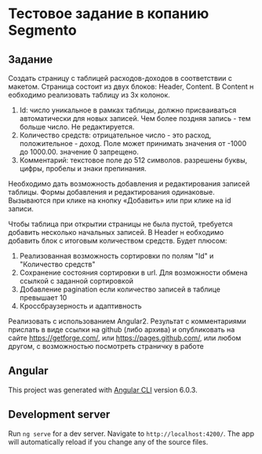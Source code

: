 # Тестовое задание в копанию Segmento

## Задание

Создать страницу с таблицей расходов-доходов в соответствии с макетом.
Страница состоит из двух блоков:
Header, Content.
В Content н еобходимо реализовать таблицу из 3х колонок.
1. Id: число уникальное в рамках таблицы, должно присваиваться автоматически для
новых записей. Чем более поздняя запись - тем больше число. Не редактируется.
2. Количество средств: отрицательное число - это расход, положительное - доход.
Поле может принимать значения от -1000 до 1000.00. значение 0 запрещено.
3. Комментарий: текстовое поле до 512 символов. разрешены буквы, цифры,
пробелы и знаки препинания.

Необходимо дать возможность добавления и редактирования записей таблицы.
Формы добавления и редактирования одинаковые. Вызываются при клике на кнопку
«Добавить» или при клике на id записи.

Чтобы таблица при открытии страницы не была пустой, требуется добавить несколько
начальных записей.
В Header н еобходимо добавить блок с итоговым количеством средств.
Будет плюсом:
1. Реализованная возможность сортировки по полям "Id" и "Количество средств"
2. Сохранение состояния сортировки в url. Для возможности обмена ссылкой с
заданной сортировкой
3. Добавление pagination если количество записей в таблице превышает 10
4. Кроссбраузерность и адаптивность

Реализовать с использованием Angular2. Результат с комментариями прислать в виде
ссылки на github (либо архива) и опубликовать на сайте https://getforge.com/, или
https://pages.github.com/, или любом другом, с возможностью посмотреть страничку в
работе

## Angular

This project was generated with [Angular CLI](https://github.com/angular/angular-cli) version 6.0.3.

## Development server

Run `ng serve` for a dev server. Navigate to `http://localhost:4200/`. The app will automatically reload if you change any of the source files.
